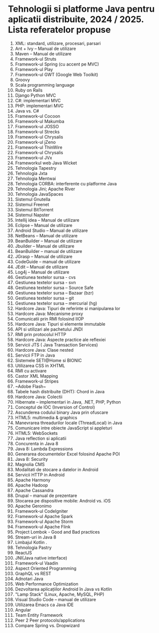 # Tehnologii si platforme Java pentru aplicatii distribuite, 2024 / 2025. Lista referatelor propuse


1.  XML: standard, utilizare, procesari, parsari
2. Ant + Ivy – Manual de utilizare
3. Maven – Manual de utilizare
4. Framework-ul Struts 
5. Framework-ul Spring (cu accent pe MVC)
6. Framework-ul Play
7. Framework-ul GWT (Google Web Toolkit)
8. Groovy
9. Scala programming language
10. Ruby on Rails
11. Django Python MVC
12. C#: implementari MVC
13. PHP: implementari MVC
14. Java vs. C#
15. Framework-ul Cocoon
16. Framework-ul Makumba
17. Framework-ul JOSSO
18. Framework-ul Strecks
19. Framework-ul Chrysalis
20. Framework-ul jZeno
21. Framework-ul ThinWire
22. Framework-ul Chrysalis
23. Framework-ul JVx
24. Frameworkul web Java Wicket
25. Tehnologia Tapestry
26. Tehnologia Jxta
27. Tehnologia Mentwai
28. Tehnologia CORBA: interferente cu platforme Java
29. Tehnologia Jini; Apache River
30. Tehnologia JavaSpaces
31. Sistemul Gnutella
32. Sistemul Freenet
33. Sistemul BitTorrent
34. Sistemul Napster
35. Intellij idea – Manual de utilizare
36. Eclipse – Manual de utilizare
37. Android Studio – Manual de utilizare
38. NetBeans – Manual de utilizare
39. BeanBuilder – Manual de utilizare
40. Jbuilder – Manual de utilizare
41. BeanBuilder – manual de utilizare
42. JGrasp – Manual de utilizare
43. CodeGuide – manual de utilizare
44. JEdit – Manual de utilizare
45. Log4j – Manual de utilizare
46. Gestiunea textelor sursa - cvs
47. Gestiunea textelor sursa - svn
48. Gestiunea textelor sursa – Source Safe
49. Gestiunea textelor sursa – Bazaar (bzr)
50. Gestiunea textelor sursa – git
51. Gestiunea textelor sursa – mercurial (hg)
52. Hardcore Java: Tipuri de referinte si manipularea lor
53. Hardcore Java: Mecanisme proxy
54. Comunicatii prin RMI folosind IIOP
55. Hardcore Java: Tipuri si elemente immutable
56. API si utilizari ale pachetului JNDI
57. RMI prin protocolul HTTP
58. Hardcore Java: Aspecte practice ale reflexiei
59. Servicii JTS ( Java Transaction Services)
60. Hardcore Java: Clase nested
61. Servicii FTP in Java
62. Sistemele SETI@Home si BIONIC
63. Utilizarea CSS in XHTML
64. RMI cu activare
65. Castor XML Mapping
66. Framework-ul Stripes
67. ~Adobe Flash~
68. Tabele hash distribuite (DHT): Chord in Java
69. Hardcore Java: Colectii
70. Hibernate – implementari in Java, .NET, PHP, Python
71. Conceptul de IOC (Inversion of Control)
72. Ascunderea codului binary Java prin ofuscare
73. HTML5: multimedia & graphics
74. Manevrarea threadurilor locale (ThreadLocal) in Java
75. Comunicare intre obiecte JavaScript si appleturi
76. HTML5: WebSockets
77. Java reflection si aplicatii
78. Concurenta in Java 8
79. Java 8: Lambda Expressions
80. Generarea documentelor Excel folosind Apache POI
81. Java 8: Security
82. Magnolia CMS
83. Modalitati de stocare a datelor in Android
84. Servicii HTTP in Android
85. Apache Harmony
86. Apache Hadoop
87. Apache Cassandra
88. Drupal – manual de prezentare
89. Stocarea pe dispositive mobile: Android vs. iOS
90. Apache Geronimo
91. Framework-ul CodeIgniter
92. Framework-ul Apache Spark
93. Framework-ul Apache Storm
94. Framework-ul Apache Flink
95. Project Lombok - Good and Bad practices
96. Stream-uri in Java 8
97. Limbajul Kotlin . 
98. Tehnologia Pastry
99. ReactJS
100. JNI(Java native interface)
101. Framework-ul Vaadin
102. Aspect Oriented Programming
103. GraphQL vs REST
104. Adnotari Java
105. Web Performance Optimization
106. Dezvoltarea aplicațiilor Android în Java vs Kotlin
107. "Lamp Stack" (Linux, Apache, MySQL, PHP)
108. Visual Studio Code – manual de utilizare
109. Utilizarea Emacs ca Java IDE
110. Angular
111. Team Entity Framework
112. Peer 2 Peer protocols/applications
113. Compare Spring vs. Dropwizard 
